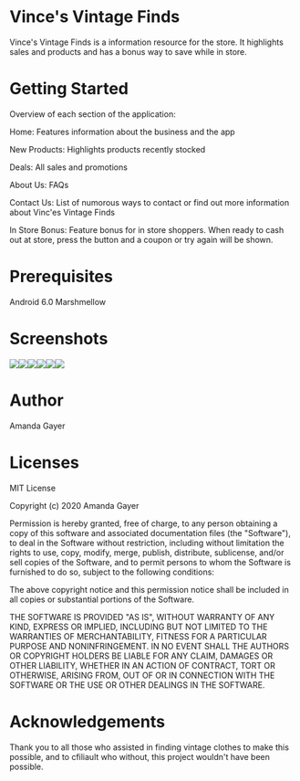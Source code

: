 # Vince's Vintage Finds

Vince's Vintage Finds is a information resource for the store. It highlights sales and products and has a bonus way to save while in store.

# Getting Started

Overview of each section of the application:

Home: Features information about the business and the app 

New Products: Highlights products recently stocked 

Deals: All sales and promotions

About Us: FAQs

Contact Us: List of numorous ways to contact or find out more information about Vinc'es Vintage Finds

In Store Bonus: Feature bonus for in store shoppers. When ready to cash out at store, press the button and a coupon or try again will be shown.

# Prerequisites 

Android 6.0 Marshmellow

# Screenshots

![](images/menu.png)![](images/new.png)![](images/deals.png)![](images/tool.png)![](images/contactsmall.png)![](images/about.png)

# Author

Amanda Gayer

# Licenses

MIT License

Copyright (c) 2020 Amanda Gayer

Permission is hereby granted, free of charge, to any person obtaining a copy of this software and associated documentation files (the "Software"), to deal in the Software without restriction, including without limitation the rights to use, copy, modify, merge, publish, distribute, sublicense, and/or sell copies of the Software, and to permit persons to whom the Software is furnished to do so, subject to the following conditions:

The above copyright notice and this permission notice shall be included in all copies or substantial portions of the Software.

THE SOFTWARE IS PROVIDED "AS IS", WITHOUT WARRANTY OF ANY KIND, EXPRESS OR IMPLIED, INCLUDING BUT NOT LIMITED TO THE WARRANTIES OF MERCHANTABILITY, FITNESS FOR A PARTICULAR PURPOSE AND NONINFRINGEMENT. IN NO EVENT SHALL THE AUTHORS OR COPYRIGHT HOLDERS BE LIABLE FOR ANY CLAIM, DAMAGES OR OTHER LIABILITY, WHETHER IN AN ACTION OF CONTRACT, TORT OR OTHERWISE, ARISING FROM, OUT OF OR IN CONNECTION WITH THE SOFTWARE OR THE USE OR OTHER DEALINGS IN THE SOFTWARE.

# Acknowledgements

Thank you to all those who assisted in finding vintage clothes to make this possible, and to cfiliault who without, this project wouldn't have been possible.
